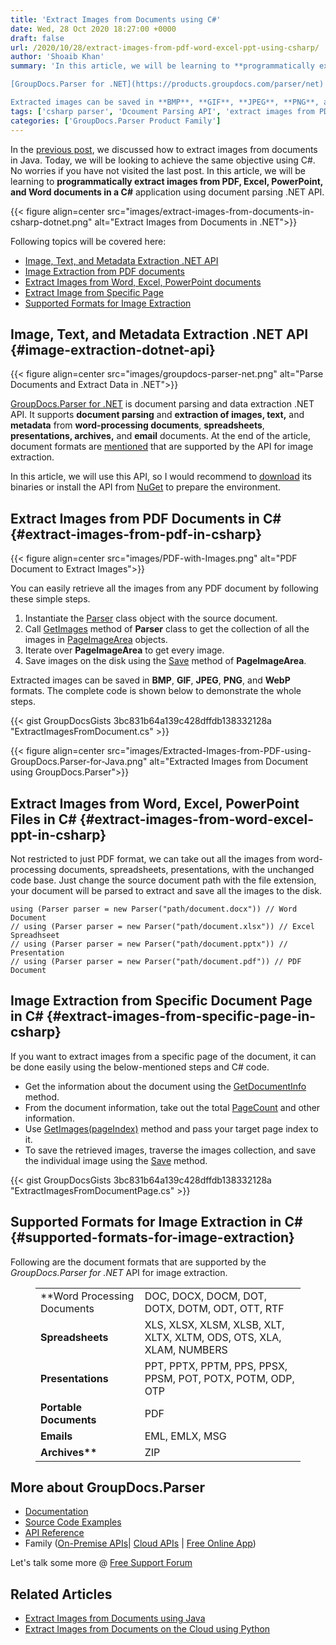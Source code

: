 ```yaml
---
title: 'Extract Images from Documents using C#'
date: Wed, 28 Oct 2020 18:27:00 +0000
draft: false
url: /2020/10/28/extract-images-from-pdf-word-excel-ppt-using-csharp/
author: 'Shoaib Khan'
summary: 'In this article, we will be learning to **programmatically extract images from PDF, Excel, PowerPoint, and Word documents in a C#** application using document parsing .NET API.

[GroupDocs.Parser for .NET](https://products.groupdocs.com/parser/net) is document parsing and data extraction .NET API. It supports **document parsing** and **extraction of images, text,** and **metadata** from **word-processing documents**, **spreadsheets**, **presentations, archives,** and **email** documents.

Extracted images can be saved in **BMP**, **GIF**, **JPEG**, **PNG**, and **WebP** formats.'
tags: ['csharp parser', 'Dcoument Parsing API', 'extract images from PDF in csharp', 'extract images in csharp', 'Image extractor']
categories: ['GroupDocs.Parser Product Family']
---
```


In the [previous post](https://blog.groupdocs.com/2020/10/27/extract-images-from-pdf-word-excel-ppt-using-java/), we discussed how to extract images from documents in Java. Today, we will be looking to achieve the same objective using C#. No worries if you have not visited the last post. In this article, we will be learning to **programmatically extract images from PDF, Excel, PowerPoint, and Word documents in a C#** application using document parsing .NET API.



{{< figure align=center src="images/extract-images-from-documents-in-csharp-dotnet.png" alt="Extract Images from Documents in .NET">}}


Following topics will be covered here:

*   [Image, Text, and Metadata Extraction .NET API](#image-extraction-dotnet-api)
*   [Image Extraction from PDF documents](#extract-images-from-pdf-in-csharp)
*   [Extract Images from Word, Excel, PowerPoint documents](#extract-images-from-word-excel-ppt-in-csharp)
*   [Extract Image from Specific Page](#extract-images-from-specific-page-in-csharp)
*   [Supported Formats for Image Extraction](#supported-formats-for-image-extraction)

## Image, Text, and Metadata Extraction .NET API {#image-extraction-dotnet-api}



{{< figure align=center src="images/groupdocs-parser-net.png" alt="Parse Documents and Extract Data in .NET">}}


[GroupDocs.Parser for .NET](https://products.groupdocs.com/parser/net) is document parsing and data extraction .NET API. It supports **document parsing** and **extraction of images, text,** and **metadata** from **word-processing documents**, **spreadsheets**, **presentations, archives,** and **email** documents. At the end of the article, document formats are [mentioned](#supported-formats-for-image-extraction) that are supported by the API for image extraction.

In this article, we will use this API, so I would recommend to [download](https://downloads.groupdocs.com/parser/net) its binaries or install the API from [NuGet](https://www.nuget.org/packages/GroupDocs.Parser/) to prepare the environment.

## Extract Images from PDF Documents in C# {#extract-images-from-pdf-in-csharp}



{{< figure align=center src="images/PDF-with-Images.png" alt="PDF Document to Extract Images">}}


You can easily retrieve all the images from any PDF document by following these simple steps.

1.  Instantiate the [Parser](https://apireference.groupdocs.com/net/parser/groupdocs.parser/parser) class object with the source document.
2.  Call [GetImages](https://apireference.groupdocs.com/net/parser/groupdocs.parser/parser/methods/getimages) method of **Parser** class to get the collection of all the images in [PageImageArea](https://apireference.groupdocs.com/net/parser/groupdocs.parser.data/pageimagearea) objects.
3.  Iterate over **PageImageArea** to get every image.
4.  Save images on the disk using the [Save](https://apireference.groupdocs.com/parser/net/groupdocs.parser.data.pageimagearea/save/methods/1) method of **PageImageArea**.

Extracted images can be saved in **BMP**, **GIF**, **JPEG**, **PNG**, and **WebP** formats. The complete code is shown below to demonstrate the whole steps.

{{< gist GroupDocsGists 3bc831b64a139c428dffdb138332128a "ExtractImagesFromDocument.cs" >}}



{{< figure align=center src="images/Extracted-Images-from-PDF-using-GroupDocs.Parser-for-Java.png" alt="Extracted Images from Document using GroupDocs.Parser">}}


## Extract Images from Word, Excel, PowerPoint Files in C# {#extract-images-from-word-excel-ppt-in-csharp}

Not restricted to just PDF format, we can take out all the images from word-processing documents, spreadsheets, presentations, with the unchanged code base. Just change the source document path with the file extension, your document will be parsed to extract and save all the images to the disk.

```
using (Parser parser = new Parser("path/document.docx")) // Word Document
// using (Parser parser = new Parser("path/document.xlsx")) // Excel Spreadhseet
// using (Parser parser = new Parser("path/document.pptx")) // Presentation
// using (Parser parser = new Parser("path/document.pdf")) // PDF Document
```

## Image Extraction from Specific Document Page in C# {#extract-images-from-specific-page-in-csharp}

If you want to extract images from a specific page of the document, it can be done easily using the below-mentioned steps and C# code.

*   Get the information about the document using the [GetDocumentInfo](https://apireference.groupdocs.com/parser/net/groupdocs.parser/parser/methods/getdocumentinfo) method.
*   From the document information, take out the total [PageCount](https://apireference.groupdocs.com/parser/net/groupdocs.parser.options/idocumentinfo/properties/pagecount) and other information.
*   Use [GetImages(pageIndex)](https://apireference.groupdocs.com/parser/net/groupdocs.parser.parser/getimages/methods/2) method and pass your target page index to it.
*   To save the retrieved images, traverse the images collection, and save the individual image using the [Save](https://apireference.groupdocs.com/parser/net/groupdocs.parser.data.pageimagearea/save/methods/1) method.

{{< gist GroupDocsGists 3bc831b64a139c428dffdb138332128a "ExtractImagesFromDocumentPage.cs" >}}

## Supported Formats for Image Extraction in C# {#supported-formats-for-image-extraction}

Following are the document formats that are supported by the _GroupDocs.Parser for .NET_ API for image extraction.

<figure class="wp-block-table is-style-stripes"><table><tbody><tr><td>**Word Processing Documents</strong></td><td>DOC, DOCX, DOCM, DOT, DOTX, DOTM, ODT, OTT, RTF</td></tr><tr><td><strong>Spreadsheets</strong></td><td>XLS, XLSX, XLSM, XLSB, XLT, XLTX, XLTM, ODS, OTS, XLA, XLAM, NUMBERS</td></tr><tr><td><strong>Presentations</strong></td><td>PPT, PPTX, PPTM, PPS, PPSX, PPSM, POT, POTX, POTM, ODP, OTP</td></tr><tr><td><strong>Portable Documents</strong></td><td>PDF</td></tr><tr><td><strong>Emails</strong></td><td>EML, EMLX, MSG</td></tr><tr><td><strong>Archives**</td><td>ZIP</td></tr></tbody></table></figure>

## More about GroupDocs.Parser

*   [Documentation](https://docs.groupdocs.com/parser/)
*   [Source Code Examples](https://github.com/groupdocs-parser/)
*   [API Reference](https://apireference.groupdocs.com/parser)
*   Family ([On-Premise APIs](https://products.groupdocs.com/parser/family)| [Cloud APIs](https://products.groupdocs.cloud/parser/family) | [Free Online App](https://products.groupdocs.app/parser))

Let's talk some more @ [Free Support Forum](https://forum.groupdocs.com/c/parser)

## Related Articles

*   [Extract Images from Documents using Java](https://blog.groupdocs.com/2020/10/27/extract-images-from-pdf-word-excel-ppt-using-java/)
*   [Extract Images from Documents on the Cloud using Python](https://blog.groupdocs.cloud/2020/10/25/extract-images-from-word-excel-ppt-pdf-using-python/)




